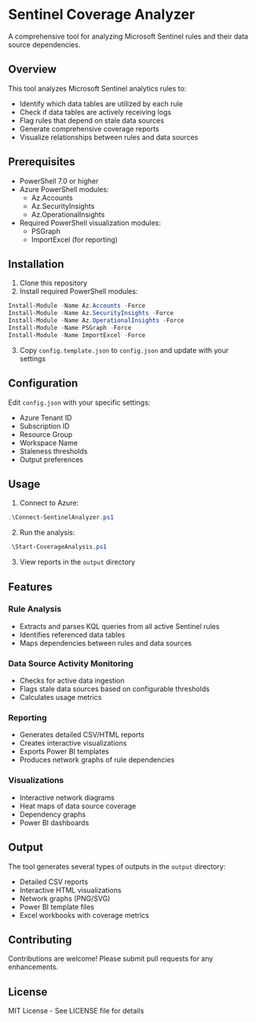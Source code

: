 # Sentinel Coverage Analyzer

A comprehensive tool for analyzing Microsoft Sentinel rules and their data source dependencies.

## Overview

This tool analyzes Microsoft Sentinel analytics rules to:
- Identify which data tables are utilized by each rule
- Check if data tables are actively receiving logs
- Flag rules that depend on stale data sources
- Generate comprehensive coverage reports
- Visualize relationships between rules and data sources

## Prerequisites

- PowerShell 7.0 or higher
- Azure PowerShell modules:
  - Az.Accounts
  - Az.SecurityInsights
  - Az.OperationalInsights
- Required PowerShell visualization modules:
  - PSGraph
  - ImportExcel (for reporting)

## Installation

1. Clone this repository
2. Install required PowerShell modules:
```powershell
Install-Module -Name Az.Accounts -Force
Install-Module -Name Az.SecurityInsights -Force
Install-Module -Name Az.OperationalInsights -Force
Install-Module -Name PSGraph -Force
Install-Module -Name ImportExcel -Force
```

3. Copy `config.template.json` to `config.json` and update with your settings

## Configuration

Edit `config.json` with your specific settings:
- Azure Tenant ID
- Subscription ID
- Resource Group
- Workspace Name
- Staleness thresholds
- Output preferences

## Usage

1. Connect to Azure:
```powershell
.\Connect-SentinelAnalyzer.ps1
```

2. Run the analysis:
```powershell
.\Start-CoverageAnalysis.ps1
```

3. View reports in the `output` directory

## Features

### Rule Analysis
- Extracts and parses KQL queries from all active Sentinel rules
- Identifies referenced data tables
- Maps dependencies between rules and data sources

### Data Source Activity Monitoring
- Checks for active data ingestion
- Flags stale data sources based on configurable thresholds
- Calculates usage metrics

### Reporting
- Generates detailed CSV/HTML reports
- Creates interactive visualizations
- Exports Power BI templates
- Produces network graphs of rule dependencies

### Visualizations
- Interactive network diagrams
- Heat maps of data source coverage
- Dependency graphs
- Power BI dashboards

## Output

The tool generates several types of outputs in the `output` directory:
- Detailed CSV reports
- Interactive HTML visualizations
- Network graphs (PNG/SVG)
- Power BI template files
- Excel workbooks with coverage metrics

## Contributing

Contributions are welcome! Please submit pull requests for any enhancements.

## License

MIT License - See LICENSE file for details 